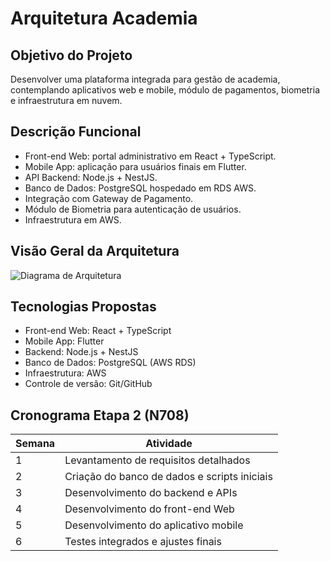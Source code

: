 # Arquitetura Academia

## Objetivo do Projeto
Desenvolver uma plataforma integrada para gestão de academia, contemplando aplicativos web e mobile, módulo de pagamentos, biometria e infraestrutura em nuvem.

## Descrição Funcional
- Front-end Web: portal administrativo em React + TypeScript.
- Mobile App: aplicação para usuários finais em Flutter.
- API Backend: Node.js + NestJS.
- Banco de Dados: PostgreSQL hospedado em RDS AWS.
- Integração com Gateway de Pagamento.
- Módulo de Biometria para autenticação de usuários.
- Infraestrutura em AWS.

## Visão Geral da Arquitetura
![Diagrama de Arquitetura](docs/diagrama_arquitetura.png)

## Tecnologias Propostas
- Front-end Web: React + TypeScript
- Mobile App: Flutter
- Backend: Node.js + NestJS
- Banco de Dados: PostgreSQL (AWS RDS)
- Infraestrutura: AWS
- Controle de versão: Git/GitHub

## Cronograma Etapa 2 (N708)
| Semana | Atividade |
|--------|-----------|
| 1      | Levantamento de requisitos detalhados |
| 2      | Criação do banco de dados e scripts iniciais |
| 3      | Desenvolvimento do backend e APIs |
| 4      | Desenvolvimento do front-end Web |
| 5      | Desenvolvimento do aplicativo mobile |
| 6      | Testes integrados e ajustes finais |